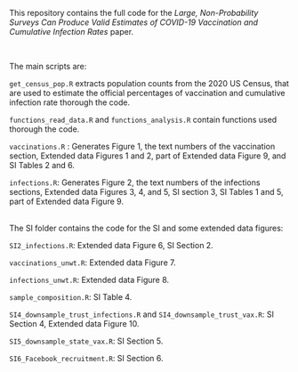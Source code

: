 This repository contains the full code for the *Large, Non-Probability Surveys Can Produce Valid Estimates of COVID-19 Vaccination and Cumulative Infection Rates* paper.

<br>

The main scripts are:

`get_census_pop.R`  extracts population counts from the 2020 US Census, that are used to estimate the official percentages of vaccination and cumulative infection rate thorough the code.  

`functions_read_data.R` and `functions_analysis.R` contain functions used thorough the code. 

`vaccinations.R` : Generates Figure 1, the text numbers of the vaccination section, Extended data Figures 1 and 2, part of Extended data Figure 9,  and SI Tables 2 and 6.

`infections.R`: Generates Figure 2, the text numbers of the infections sections, Extended data Figures 3, 4, and 5, SI section 3,  SI Tables 1 and 5, part of Extended data Figure 9. 

<br>
The SI folder contains the code for the SI and some extended data figures:

`SI2_infections.R`: Extended data Figure 6, SI Section 2.

`vaccinations_unwt.R`: Extended data Figure 7.

`infections_unwt.R`: Extended data Figure 8.

`sample_composition.R`: SI Table 4.

`SI4_downsample_trust_infections.R` and `SI4_downsample_trust_vax.R`: SI Section 4, Extended data Figure 10.

`SI5_downsample_state_vax.R`: SI Section 5.

`SI6_Facebook_recruitment.R`: SI Section 6. 
